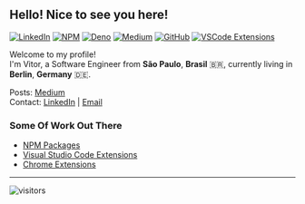 ## Hello! Nice to see you here!

[![LinkedIn](https://img.shields.io/badge/-LinkedIn-000000?style=flat&logo=linkedin&logoColor=white)](https://www.linkedin.com/in/vitorsalgado)
[![NPM](https://img.shields.io/badge/-NPM-000000?style=flat&logo=npm&logoColor=CB3837)](https://www.npmjs.com/~vitor.salgado)
[![Deno](https://img.shields.io/badge/Deno-000000?logo=deno&labelColor=black)](https://deno.land/x/drizzle_http)
[![Medium](https://img.shields.io/badge/-Medium-000000?style=flat&logo=medium&logoColor=white)](https://medium.com/@vtrsalgado)
[![GitHub](https://img.shields.io/badge/-GitHub-000000?style=flat&logo=github&logoColor=white)](https://github.com/vitorsalgado)
[![VSCode Extensions](https://img.shields.io/badge/-VsCode%20Extensions-000000?style=flat&logo=Visual%20Studio%20Code&logoColor=white)](https://marketplace.visualstudio.com/search?term=publisher%3A%22Vitor%20Hugo%20Salgado%22&target=VSCode&category=All%20categories&sortBy=Relevance)

Welcome to my profile!  
I'm Vitor, a Software Engineer from **São Paulo**, **Brasil** 🇧🇷, currently living in **Berlin**, **Germany** 🇩🇪.

Posts: [Medium](https://medium.com/@vtrsalgado)  
Contact: [LinkedIn](https://www.linkedin.com/in/vitorsalgado/?locale=en_US) | [Email](mailto:vsalgadopb@gmail.com)

### Some Of Work Out There

- [NPM Packages](https://www.npmjs.com/~vitor.salgado)
- [Visual Studio Code Extensions](https://marketplace.visualstudio.com/search?term=publisher%3A%22Vitor%20Hugo%20Salgado%22&target=VSCode&category=All%20categories&sortBy=Relevance)
- [Chrome Extensions](https://chrome.google.com/webstore/detail/obhoegnhoffpojcnnkknbiilaphdmeea?authuser=0&hl=en-US)

---

![visitors](https://visitor-badge-reloaded.herokuapp.com/badge?page_id=vitorsalgado.vitorsalgado&color=00cf00)

